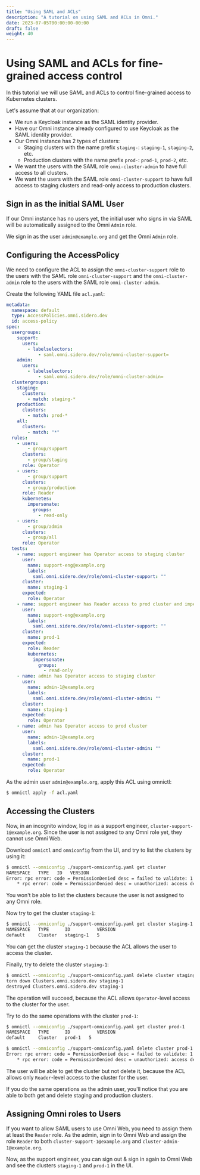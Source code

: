 ```yaml
---
title: "Using SAML and ACLs"
description: "A tutorial on using SAML and ACLs in Omni."
date: 2023-07-05T00:00:00-00:00
draft: false
weight: 40
---
```


# Using SAML and ACLs for fine-grained access control

In this tutorial we will use SAML and ACLs to control fine-grained access to Kubernetes clusters.

Let's assume that at our organization:

- We run a Keycloak instance as the SAML identity provider.
- Have our Omni instance already configured to use Keycloak as the SAML identity provider.
- Our Omni instance has 2 types of clusters:
  - Staging clusters with the name prefix `staging-`: `staging-1`, `staging-2`, etc.
  - Production clusters with the name prefix `prod-`: `prod-1`, `prod-2`, etc.
- We want the users with the SAML role `omni-cluster-admin` to have full access to all clusters.
- We want the users with the SAML role `omni-cluster-support` to have full access to staging clusters and read-only access to production clusters.

## Sign in as the initial SAML User

If our Omni instance has no users yet, the initial user who signs in via SAML will be automatically assigned to the Omni `Admin` role.

We sign in as the user `admin@example.org` and get the Omni `Admin` role.

## Configuring the AccessPolicy

We need to configure the ACL to assign the `omni-cluster-support` role to the users with the SAML role `omni-cluster-support` and
the `omni-cluster-admin` role to the users with the SAML role `omni-cluster-admin`.

Create the following YAML file `acl.yaml`:

```yaml
metadata:
  namespace: default
  type: AccessPolicies.omni.sidero.dev
  id: access-policy
spec:
  usergroups:
    support:
      users:
        - labelselectors:
            - saml.omni.sidero.dev/role/omni-cluster-support=
    admin:
      users:
        - labelselectors:
            - saml.omni.sidero.dev/role/omni-cluster-admin=
  clustergroups:
    staging:
      clusters:
        - match: staging-*
    production:
      clusters:
        - match: prod-*
    all:
      clusters:
        - match: "*"
  rules:
    - users:
        - group/support
      clusters:
        - group/staging
      role: Operator
    - users:
        - group/support
      clusters:
        - group/production
      role: Reader
      kubernetes:
        impersonate:
          groups:
            - read-only
    - users:
        - group/admin
      clusters:
        - group/all
      role: Operator
  tests:
    - name: support engineer has Operator access to staging cluster
      user:
        name: support-eng@example.org
        labels:
          saml.omni.sidero.dev/role/omni-cluster-support: ""
      cluster:
        name: staging-1
      expected:
        role: Operator
    - name: support engineer has Reader access to prod cluster and impersonates read-only group
      user:
        name: support-eng@example.org
        labels:
          saml.omni.sidero.dev/role/omni-cluster-support: ""
      cluster:
        name: prod-1
      expected:
        role: Reader
        kubernetes:
          impersonate:
            groups:
              - read-only
    - name: admin has Operator access to staging cluster
      user:
        name: admin-1@example.org
        labels:
          saml.omni.sidero.dev/role/omni-cluster-admin: ""
      cluster:
        name: staging-1
      expected:
        role: Operator
    - name: admin has Operator access to prod cluster
      user:
        name: admin-1@example.org
        labels:
          saml.omni.sidero.dev/role/omni-cluster-admin: ""
      cluster:
        name: prod-1
      expected:
        role: Operator
```

As the admin user `admin@example.org`, apply this ACL using omnictl:

```bash
$ omnictl apply -f acl.yaml
```

## Accessing the Clusters

Now, in an incognito window, log in as a support engineer, `cluster-support-1@example.org`.
Since the user is not assigned to any Omni role yet, they cannot use Omni Web.

Download `omnictl` and `omniconfig` from the UI, and try to list the clusters by using it:
```bash
$ omnictl --omniconfig ./support-omniconfig.yaml get cluster
NAMESPACE   TYPE   ID   VERSION
Error: rpc error: code = PermissionDenied desc = failed to validate: 1 error occurred:
	* rpc error: code = PermissionDenied desc = unauthorized: access denied: insufficient role: "None"
```

You won't be able to list the clusters because the user is not assigned to any Omni role.

Now try to get the cluster `staging-1`:
```bash
$ omnictl --omniconfig ./support-omniconfig.yaml get cluster staging-1
NAMESPACE   TYPE      ID          VERSION
default     Cluster   staging-1   5
```

You can get the cluster `staging-1` because the ACL allows the user to access the cluster.

Finally, try to delete the cluster `staging-1`:
```bash
$ omnictl --omniconfig ./support-omniconfig.yaml delete cluster staging-1
torn down Clusters.omni.sidero.dev staging-1
destroyed Clusters.omni.sidero.dev staging-1
```

The operation will succeed, because the ACL allows `Operator`-level access to the cluster for the user.

Try to do the same operations with the cluster `prod-1`:
```bash
$ omnictl --omniconfig ./support-omniconfig.yaml get cluster prod-1
NAMESPACE   TYPE      ID          VERSION
default     Cluster   prod-1   5

$ omnictl --omniconfig ./support-omniconfig.yaml delete cluster prod-1
Error: rpc error: code = PermissionDenied desc = failed to validate: 1 error occurred:
	* rpc error: code = PermissionDenied desc = unauthorized: access denied: insufficient role: "Reader"
```

The user will be able to get the cluster but not delete it, because the ACL allows only `Reader`-level access to the cluster for the user.

If you do the same operations as the admin user, you'll notice that you are able to both get and delete staging and production clusters.

## Assigning Omni roles to Users

If you want to allow SAML users to use Omni Web, you need to assign them at least the `Reader` role.
As the admin, sign in to Omni Web and assign the role `Reader` to both `cluster-support-1@example.org` and `cluster-admin-1@example.org`.

Now, as the support engineer, you can sign out & sign in again to Omni Web and see the clusters `staging-1` and `prod-1` in the UI.

